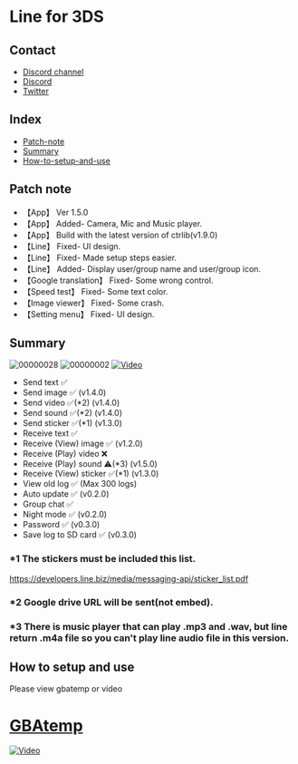 # Line for 3DS

## Contact
* [Discord channel](https://discord.gg/EqK3Kpb)
* [Discord](https://discordapp.com/channels/@me/693778961087463544)
* [Twitter](https://twitter.com/nubesuko9300)

## Index
* [Patch-note](https://github.com/Core-2-Extreme/Line_for_3DS#Patch-note)
* [Summary](https://github.com/Core-2-Extreme/Line_for_3DS#summary)
* [How-to-setup-and-use](https://github.com/Core-2-Extreme/Line_for_3DS#How-to-setup-and-use)

## Patch note
* 【App】 Ver 1.5.0
* 【App】 Added- Camera, Mic and Music player.
* 【App】 Build with the latest version of ctrlib(v1.9.0)
* 【Line】 Fixed- UI design.
* 【Line】 Fixed- Made setup steps easier.
* 【Line】 Added- Display user/group name and user/group icon.
* 【Google translation】 Fixed- Some wrong control.
* 【Speed test】 Fixed- Some text color.
* 【Image viewer】 Fixed- Some crash.
* 【Setting menu】 Fixed- UI design.

## Summary
![00000028](https://user-images.githubusercontent.com/45873899/85299815-b9bbfb80-b4e0-11ea-8ee1-7551cedd83d4.jpg)
![00000002](https://user-images.githubusercontent.com/45873899/77538658-676c3e00-6ee3-11ea-8a9a-9c37ee7ba69b.png)
[![Video](https://img.youtube.com/vi/4FMCwcwEEi8/0.jpg)](https://www.youtube.com/watch?v=4FMCwcwEEi8)

* Send text ✅
* Send image ✅ (v1.4.0)
* Send video ✅(*2) (v1.4.0)
* Send sound ✅(*2) (v1.4.0)
* Send sticker ✅(*1) (v1.3.0)
* Receive text ✅
* Receive (View) image ✅ (v1.2.0)
* Receive (Play) video ❌
* Receive (Play) sound ⚠(*3) (v1.5.0)
* Receive (View) sticker ✅(*1) (v1.3.0)
* View old log ✅ (Max 300 logs)
* Auto update ✅ (v0.2.0)
* Group chat ✅
* Night mode ✅ (v0.2.0)
* Password ✅ (v0.3.0)
* Save log to SD card ✅ (v0.3.0)

### *1 The stickers must be included this list.
https://developers.line.biz/media/messaging-api/sticker_list.pdf
### *2 Google drive URL will be sent(not embed).
### *3 There is music player that can play .mp3 and .wav, but line return .m4a file so you can't play line audio file in this version.

## How to setup and use
Please view gbatemp or video
# [GBAtemp](https://gbatemp.net/threads/line-for-3ds.539530)
[![Video](https://img.youtube.com/vi/1T90ZQxDnOc/0.jpg)](https://www.youtube.com/watch?v=1T90ZQxDnOc)
